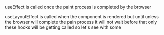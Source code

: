 

useEffect is called once the paint process is completed by the browser

useLayoutEffect is called when the component is rendered but until unless the browser will complete the pain process it will not wait before that only these hooks will be getting called so let's see with some